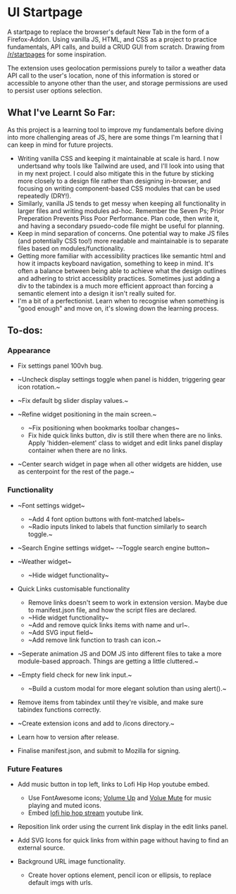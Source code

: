# UI Startpage

A startpage to replace the browser's default New Tab in the form of a Firefox-Addon. Using vanilla JS, HTML, and CSS as a project to practice fundamentals, API calls, and build a CRUD GUI from scratch. Drawing from [/r/startpages](https://www.reddit.com/r/startpages/) for some inspiration.

The extension uses geolocation permissions purely to tailor a weather data API call to the user's location, none of this information is stored or accessible to anyone other than the user, and storage permissions are used to persist user options selection.

## What I've Learnt So Far:

As this project is a learning tool to improve my fundamentals before diving into more challenging areas of JS, here are some things I'm learning that I can keep in mind for future projects.

- Writing vanilla CSS and keeping it maintainable at scale is hard. I now undertsand why tools like Tailwind are used, and I'll look into using that in my next project. I could also mitigate this in the future by sticking more closely to a design file rather than designing in-browser, and focusing on writing component-based CSS modules that can be used repeatedly (DRY!).
- Similarly, vanilla JS tends to get messy when keeping all functionality in larger files and writing modules ad-hoc. Remember the Seven Ps; Prior Preperation Prevents Piss Poor Performance. Plan code, then write it, and having a secondary psuedo-code file might be useful for planning.
- Keep in mind separation of concerns. One potential way to make JS files (and potentially CSS too!) more readable and maintainable is to separate files based on modules/functionality.
- Getting more familiar with accessibility practices like semantic html and how it impacts keyboard navigation, something to keep in mind. It's often a balance between being able to achieve what the design outlines and adhering to strict accessiblity practices. Sometimes just adding a div to the tabindex is a much more efficient approact than forcing a semantic element into a design it isn't really suited for.
- I'm a bit of a perfectionist. Learn when to recognise when something is "good enough" and move on, it's slowing down the learning process.

## To-dos:

### Appearance

-   Fix settings panel 100vh bug.
-   ~Uncheck display settings toggle when panel is hidden, triggering gear icon rotation.~
-   ~Fix default bg slider display values.~
-   ~Refine widget positioning in the main screen.~

    -   ~Fix positioning when bookmarks toolbar changes~
    -   Fix hide quick links button, div is still there when there are no links. Apply 'hidden-element' class to widget and edit links panel display container when there are no links.

-   ~Center search widget in page when all other widgets are hidden, use as centerpoint for the rest of the page.~

### Functionality

-   ~Font settings widget~
    -   ~Add 4 font option buttons with font-matched labels~
    -   ~Radio inputs linked to labels that function similarly to search toggle.~

-   ~Search Engine settings widget~
    -~Toggle search engine button~

-   ~Weather widget~
    -   ~Hide widget functionality~

-   Quick Links customisable functionality
    -   Remove links doesn't seem to work in extension version. Maybe due to manifest.json file, and how the script files are declared.
    -   ~Hide widget functionality~
    -   ~Add and remove quick links items with name and url~.
    -   ~Add SVG input field~
    -   ~Add remove link function to trash can icon.~

-   ~Seperate animation JS and DOM JS into different files to take a more module-based approach. Things are getting a little cluttered.~
-   ~Empty field check for new link input.~
    -	~Build a custom modal for more elegant solution than using alert().~
-   Remove items from tabindex until they're visible, and make sure tabindex functions correctly.
-   ~Create extension icons and add to /icons directory.~
-   Learn how to version after release.
-   Finalise manifest.json, and submit to Mozilla for signing.

### Future Features

-   Add music button in top left, links to Lofi Hip Hop youtube embed.

    -   Use FontAwesome icons; [Volume Up](https://fontawesome.com/v5/icons/volume-up?s=solid) and [Volue Mute](https://fontawesome.com/v5/icons/volume-mute?s=solid) for music playing and muted icons.
    -   Embed [lofi hip hop stream](https://www.youtube.com/watch?v=jfKfPfyJRdk) youtube link.

-   Reposition link order using the current link display in the edit links panel.

-   Add SVG Icons for quick links from within page without having to find an external source.

-   Background URL image functionality.
    -   Create hover options element, pencil icon or ellipsis, to replace default imgs with urls.
